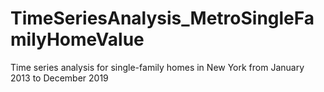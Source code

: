 # TimeSeriesAnalysis_MetroSingleFamilyHomeValue
Time series analysis for single-family homes in New York from January 2013 to December 2019
